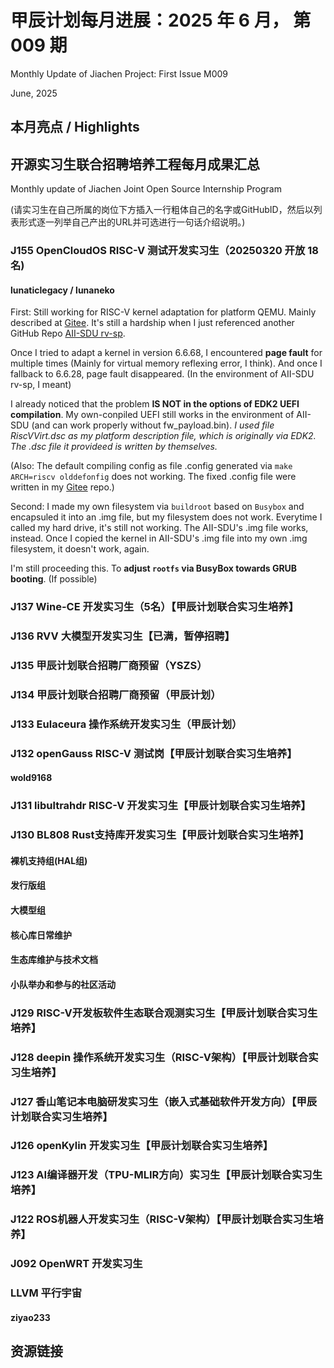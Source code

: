 # 甲辰计划每月进展：2025 年 6 月， 第 009 期

Monthly Update of Jiachen Project: First Issue M009

June, 2025

## 本月亮点 / Highlights

## 开源实习生联合招聘培养工程每月成果汇总

Monthly update of Jiachen Joint Open Source Internship Program

(请实习生在自己所属的岗位下方插入一行粗体自己的名字或GitHubID，然后以列表形式逐一列举自己产出的URL并可选进行一句话介绍说明。)


### J155 OpenCloudOS RISC-V 测试开发实习生（20250320 开放 18 名)

#### lunaticlegacy / lunaneko

First: 
Still working for RISC-V kernel adaptation for platform QEMU. Mainly described at [Gitee](https://gitee.com/lunaneko/ocos_page_fault_asking). It's still a hardship when I just referenced another GitHub Repo [AII-SDU rv-sp](https://github.com/AII-SDU/rv-sp-test-mod).

Once I tried to adapt a kernel in version 6.6.68, I encountered **page fault** for multiple times (Mainly for virtual memory reflexing error, I think). And once I fallback to 6.6.28, page fault disappeared. (In the environment of AII-SDU rv-sp, I meant)

I already noticed that the problem **IS NOT in the options of EDK2 UEFI compilation**. My own-conpiled UEFI still works in the environment of AII-SDU (and can work properly without fw_payload.bin). *I used file RiscVVirt.dsc as my platform description file, which is originally via EDK2. The .dsc file it provideed is written by themselves.*

(Also: The default compiling config as file .config generated via `make ARCH=riscv olddefonfig` does not working. The fixed .config file were written in my [Gitee](https://gitee.com/lunaneko/ocos_page_fault_asking) repo.)

Second:
I made my own filesystem via `buildroot` based on `Busybox` and encapsuled it into an .img file, but my filesystem does not work. Everytime I called my hard drive, it's still not working. The AII-SDU's .img file works, instead. Once I copied the kernel in AII-SDU's .img file into my own .img filesystem, it doesn't work, again. 

I'm still proceeding this. To **adjust `rootfs` via BusyBox towards GRUB booting**. (If possible)

### J137  Wine-CE 开发实习生（5名）【甲辰计划联合实习生培养】

### J136 RVV 大模型开发实习生【已满，暂停招聘】

### J135 甲辰计划联合招聘厂商预留（YSZS）

### J134 甲辰计划联合招聘厂商预留（甲辰计划）

### J133 Eulaceura 操作系统开发实习生（甲辰计划）

### J132 openGauss RISC-V 测试岗【甲辰计划联合实习生培养】

#### wold9168

### J131 libultrahdr RISC-V 开发实习生【甲辰计划联合实习生培养】

### J130 BL808 Rust支持库开发实习生【甲辰计划联合实习生培养】

#### 裸机支持组(HAL组)

#### 发行版组

#### 大模型组

#### 核心库日常维护

#### 生态库维护与技术文档

#### 小队举办和参与的社区活动

### J129 RISC-V开发板软件生态联合观测实习生【甲辰计划联合实习生培养】

### J128 deepin 操作系统开发实习生（RISC-V架构）【甲辰计划联合实习生培养】

### J127 香山笔记本电脑研发实习生（嵌入式基础软件开发方向）【甲辰计划联合实习生培养】

### J126 openKylin 开发实习生【甲辰计划联合实习生培养】

### J123 AI编译器开发（TPU-MLIR方向）实习生【甲辰计划联合实习生培养】

### J122 ROS机器人开发实习生（RISC-V架构）【甲辰计划联合实习生培养】

### J092 OpenWRT 开发实习生

### LLVM 平行宇宙

#### ziyao233

## 资源链接
